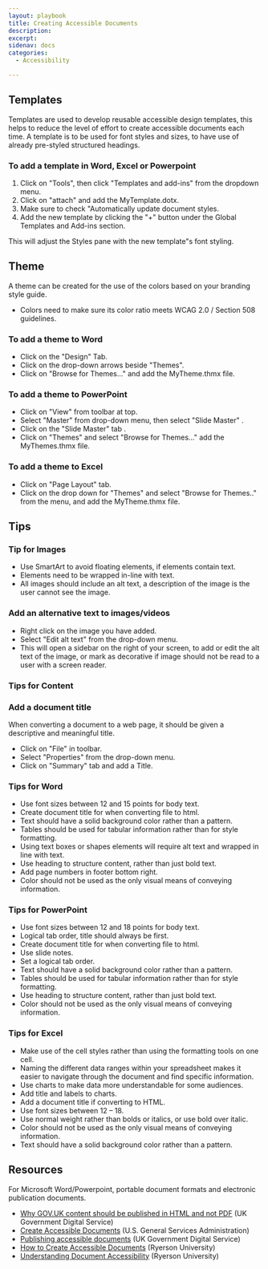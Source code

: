 ```yaml
---
layout: playbook
title: Creating Accessible Documents
description: 
excerpt: 
sidenav: docs
categories:
  - Accessibility

---
```

 
## Templates
Templates are used to develop reusable accessible design templates, this helps to reduce the level of effort to create accessible documents each time.
A template is to be used for font styles and sizes, to have use of already pre-styled structured headings.

### To add a template in Word, Excel or Powerpoint
1. Click on "Tools", then click "Templates and add-ins" from the dropdown menu. 
2. Click on "attach" and add the MyTemplate.dotx.
3. Make sure to check "Automatically update document styles.
4. Add the new template by clicking the "+" button under the Global Templates and Add-ins section.
 
This will adjust the Styles pane with the new template"s font styling. 


## Theme
A theme can be created for the use of the colors based on your branding style guide.
* Colors need to make sure its color ratio meets WCAG 2.0 / Section 508 guidelines.

### To add a theme to Word
* Click on the "Design" Tab.  
* Click on the drop-down arrows beside "Themes".
* Click on "Browse for Themes…" and add the MyTheme.thmx file. 

### To add a theme to PowerPoint
* Click on "View" from toolbar at top. 
* Select "Master" from drop-down menu, then select "Slide Master" .
* Click on the "Slide Master" tab .
* Click on "Themes" and select "Browse for Themes…" add the MyThemes.thmx file. 


### To add a theme to Excel
* Click on "Page Layout" tab. 
* Click on the drop down for "Themes" and select "Browse for Themes.." from the menu, and add the MyTheme.thmx file.

## Tips 
### Tip for Images
* Use SmartArt to avoid floating elements, if elements contain text. 
* Elements need to be wrapped in-line with text.
* All images should include an alt text, a description of the image is the user cannot see the image.

### Add an alternative text to images/videos
* Right click on the image you have added.
* Select "Edit alt text" from the drop-down menu.  
* This will open a sidebar on the right of your screen, to add or edit the alt text of the image, or mark as decorative if image should not be read to a user with a screen reader. 

### Tips for Content
### Add a document title
When converting a document to a web page, it should be given a descriptive and meaningful title.
* Click on "File" in toolbar. 
* Select "Properties" from the drop-down menu.
* Click on "Summary" tab and add a Title. 

### Tips for Word
* Use font sizes between 12 and 15 points for body text.
* Create document title for when converting file to html.
* Text should have a solid background color rather than a pattern. 
* Tables should be used for tabular information rather than for style formatting.
* Using text boxes or shapes elements will require alt text and wrapped in line with text.
* Use heading to structure content, rather than just bold text.
* Add page numbers in footer bottom right.
* Color should not be used as the only visual means of conveying information.

### Tips for PowerPoint
* Use font sizes between 12 and 18 points for body text.
* Logical tab order, title should always be first.
* Create document title for when converting file to html.
* Use slide notes.
* Set a logical tab order.
* Text should have a solid background color rather than a pattern. 
* Tables should be used for tabular information rather than for style formatting.
* Use heading to structure content, rather than just bold text.
* Color should not be used as the only visual means of conveying information.

### Tips for Excel
* Make use of the cell styles rather than using the formatting tools on one cell.  
* Naming the different data ranges within your spreadsheet makes it easier to navigate through the document and find specific information. 
* Use charts to make data more understandable for some audiences.
* Add title and labels to charts.
* Add a document title if converting to HTML.
* Use font sizes between 12 – 18.
* Use normal weight rather than bolds or italics, or use bold over italic.
* Color should not be used as the only visual means of conveying information.
* Text should have a solid background color rather than a pattern.

## Resources
For Microsoft Word/Powerpoint, portable document formats and electronic publication documents.

*   [Why GOV.UK content should be published in HTML and not PDF](https://gds.blog.gov.uk/2018/07/16/why-gov-uk-content-should-be-published-in-html-and-not-pdf/) (UK Government Digital Service)
*   [Create Accessible Documents](https://www.section508.gov/create/documents) (U.S. General Services Administration)
*   [Publishing accessible documents](https://www.gov.uk/guidance/publishing-accessible-documents) (UK Government Digital Service)
*   [How to Create Accessible Documents](https://www.ryerson.ca/accessibility/guides-resources/accessible-documents/) (Ryerson University)
*   [Understanding Document Accessibility](https://de.ryerson.ca/wa/documents/) (Ryerson University)
